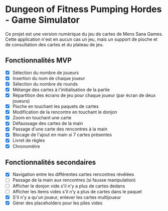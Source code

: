 # Dungeon of Fitness Pumping Hordes - Game Simulator

Ce projet est une version numérique du jeu de cartes de Mens Sana Games.
Cette application n'est en aucun cas un jeu, mais un support de pioche et de consultation des cartes et du plateau de jeu.


## Fonctionnalités MVP
- [x] Sélection du nombre de joueurs
- [x] Insertion du nom de chaque joueur
- [x] Sélection du nombre de rounds
- [x] Mélange des cartes à l'initialisation de la partie
- [x] Répartition des écrans de jeu pour chaque joueur (par écran de deux joueurs)
- [x] Pioche en touchant les paquets de cartes
- [x] Modification de la rencontre en touchant le donjon
- [x] Zoom en touchant une carte
- [x] Défaussage des cartes de la main
- [x] Passage d'une carte des rencontres à la main
- [x] Blocage de l'ajout en main si 7 cartes présentes
- [x] Livret de règles
- [x] Chronomètre

## Fonctionnalités secondaires
- [x] Navigation entre les différentes cartes rencontres révélées
- [ ] Passage de la main aux rencontres (si fausse manipulation)
- [ ] Afficher le donjon vide s'il n'y a plus de cartes dedans
- [ ] Afficher les items vides s'il n'y a plus de cartes dans le paquet
- [x] S'il n'y a qu'un joueur, enlever les cartes multijoueur
- [x] Gérer des placeholders pour les piles vides